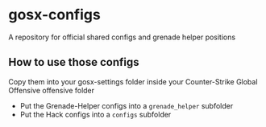 # gosx-configs
A repository for official shared configs and grenade helper positions

## How to use those configs
Copy them into your gosx-settings folder inside your Counter-Strike Global Offensive offensive folder

- Put the Grenade-Helper configs into a `grenade_helper` subfolder
- Put the Hack configs into a `configs` subfolder
